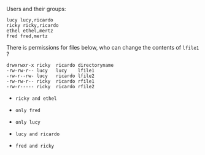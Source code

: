 Users and their groups:
```
lucy lucy,ricardo
ricky ricky,ricardo
ethel ethel,mertz
fred fred,mertz
```
There is permissions for files below, who can change the contents of `lfile1` ?
```
drwxrwxr-x ricky  ricardo directoryname
-rw-rw-r-- lucy   lucy    lfile1
-rw-r--rw- lucy   ricardo lfile2
-rw-rw-r-- ricky  ricardo rfile1
-rw-r----- ricky  ricardo rfile2
```

* `ricky and ethel`

* `only fred`

+ `only lucy`

* `lucy and ricardo`

* `fred and ricky`
